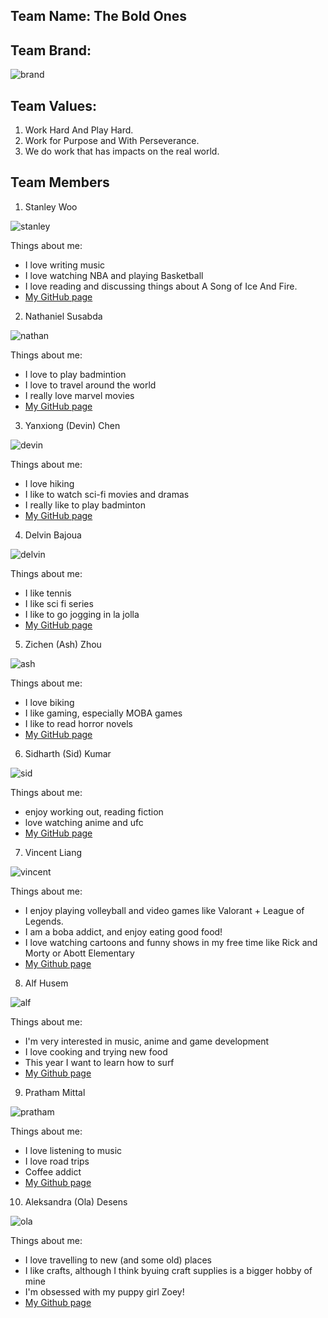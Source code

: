 ## Team Name: The Bold Ones


## Team Brand: 
![brand](branding/BoldOnesLogo.png)


## Team Values:
1. Work Hard And Play Hard.
2. Work for Purpose and With Perseverance.
3. We do work that has impacts on the real world.



## **Team Members**
1. Stanley Woo

![stanley](images/stanley.jpeg)

Things about me:
- I love writing music
- I love watching NBA and playing Basketball
- I love reading and discussing things about A Song of Ice And Fire.
- [My GitHub page](https://github.com/stanley-woo)

2. Nathaniel Susabda

![nathan](images/nathan.JPG)

Things about me:
- I love to play badmintion
- I love to travel around the world
- I really love marvel movies
- [My GitHub page](https://github.com/nathanielsusabda)

3. Yanxiong (Devin) Chen

![devin](images/devin.jpg)

Things about me:
- I love hiking
- I like to watch sci-fi movies and dramas
- I really like to play badminton
- [My GitHub page](https://github.com/DevinChen02)

4. Delvin Bajoua

 ![delvin](images/delvinphoto.jpg)
 
Things about me:
- I like tennis
- I like sci fi series 
- I like to go jogging in la jolla
- [My GitHub page](https://github.com/dbajoua)

5. Zichen (Ash) Zhou

 ![ash](images/zichenZhou.jpg)
 
Things about me:
- I love biking
- I like gaming, especially MOBA games
- I like to read horror novels
- [My GitHub page](https://github.com/ASHZHOU02)

6. Sidharth (Sid) Kumar

![sid](images/sid.png)

Things about me:
- enjoy working out, reading fiction
- love watching anime and ufc
- [My GitHub page](https://github.com/argonautica)

7. Vincent Liang

![vincent](images/vin.jpg)

Things about me:
- I enjoy playing volleyball and video games like Valorant + League of Legends.
- I am a boba addict, and enjoy eating good food!
- I love watching cartoons and funny shows in my free time like Rick and Morty or Abott Elementary
- [My Github page](https://github.com/v1liang)

8. Alf Husem

![alf](images/alf.jpg)

Things about me:
- I'm very interested in music, anime and game development
- I love cooking and trying new food
- This year I want to learn how to surf
- [My Github page](https://github.com/alfhusem)

9. Pratham Mittal

![pratham](images/prathamMittal.png)

Things about me:
- I love listening to music
- I love road trips
- Coffee addict
- [My Github page](https://github.com/pratham7554)

10. Aleksandra (Ola) Desens

![ola](images/ola.jpg)

Things about me:
- I love travelling to new (and some old) places
- I like crafts, although I think byuing craft supplies is a bigger hobby of mine
- I'm obsessed with my puppy girl Zoey!
- [My Github page](https://github.com/adesens)
